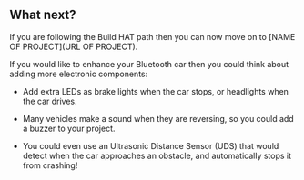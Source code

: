 ## What next?

If you are following the Build HAT path then you can now move on to [NAME OF PROJECT](URL OF PROJECT).

If you would like to enhance your Bluetooth car then you could think about adding more electronic components: 

+ Add extra LEDs as brake lights when the car stops, or headlights when the car drives.

+ Many vehicles make a sound when they are reversing, so you could add a buzzer to your project.

+ You could even use an Ultrasonic Distance Sensor (UDS) that would detect when the car approaches an obstacle, and automatically stops it from crashing!

